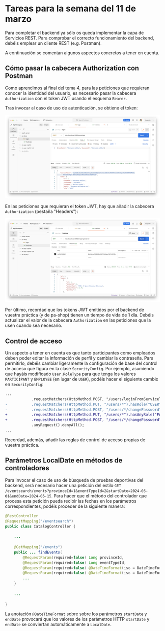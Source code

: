 # Tareas para la semana del 11 de marzo

Para completar el backend ya sólo os queda implementar la capa de Servicios REST. Para comprobar el correcto funcionamiento del backend, debéis emplear un cliente REST (e.g. Postman).

A continuación se comentan algunos aspectos concretos a tener en cuenta.

## Cómo pasar la cabecera Authorization con Postman

Como aprendimos al final del tema 4, para las peticiones que requieran conocer la identidad del usuario, es necesario pasar la cabecera `Authorization` con el token JWT usando el esquema `Bearer`.

Tras invocar al caso de uso de autenticación, se obtiene el token:

![Autenticación](login-request.png)

En las peticiones que requieran el token JWT, hay que añadir la cabecera `Authorization` (pestaña "Headers"):

![Buscar pedido](find-order-request.png)

Por último, recordad que los tokens JWT emitidos por el backend de vuestra práctica (y de pa-shop) tienen un tiempo de vida de 1 día. Debéis actualizar el valor de la cabecera `Authorization` en las peticiones que la usen cuando sea necesario.

## Control de acceso

Un aspecto a tener en cuenta es que tanto participantes como empleados deben poder editar la información de perfil y cambiar la contraseña. Para permitirlo, debéis cambiar ligeramente la configuración de base del control de acceso que figura en la clase `SecurityConfig`. Por ejemplo, asumiendo que hayáis modificado `User.RoleType` para que tenga los valores `PARTICIPANT` y `EMPLOYEE` (en lugar de `USER`), podéis hacer el siguiente cambio en `SecurityConfig`:

```diff
...
			.requestMatchers(HttpMethod.POST, "/users/loginFromServiceToken").permitAll()
-			.requestMatchers(HttpMethod.PUT, "/users/*").hasRole("USER")
-			.requestMatchers(HttpMethod.POST, "/users/*/changePassword").hasRole("USER")
+			.requestMatchers(HttpMethod.PUT, "/users/*").hasAnyRole("PARTICIPANT", "EMPLOYEE)
+			.requestMatchers(HttpMethod.POST, "/users/*/changePassword").hasAnyRole("PARTICIPANT", "EMPLOYEE")
			.anyRequest().denyAll();
...
```

Recordad, además, añadir las reglas de control de acceso propias de vuestra práctica.

## Parámetros LocalDate en métodos de controladores

Para invocar el caso de uso de búsqueda de pruebas deportivas del backend, será necesario hacer una petición del estilo `GET /eventsearch/events?provinceId=1&eventTypeId=2&startDate=2024-05-01&endDate=2024-05-15`. Para hacer que el método del controlador que procesa esta petición pueda recibir las fechas en los parámetros correspondientes, podéis proceder de la siguiente manera: 

```java
@RestController
@RequestMapping("/eventsearch")
public class CatalogController {

	...

    @GetMapping("/events")
    public ... findEvents(
        @RequestParam(required=false) Long provinceId,
        @RequestParam(required=false) Long eventTypeId, 
        @RequestParam(required=false) @DateTimeFormat(iso = DateTimeFormat.ISO.DATE) LocalDate startDate,
        @RequestParam(required=false) @DateTimeFormat(iso = DateTimeFormat.ISO.DATE) LocalDate endDate) {
        ...
    }

	...

}	
```

La anotación `@DateTimeFormat` sobre sobre los parámetros `startDate` y `endDate` provocará que los valores de los parámetros HTTP `startDate` y `endDate` se conviertan automáticamente a `LocalDate`.
